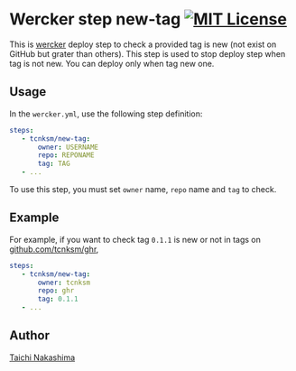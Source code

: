 Wercker step new-tag [![MIT License](http://img.shields.io/badge/license-MIT-blue.svg?style=flat-square)](https://github.com/tcnksm/wercker-step-new-tag/blob/master/LICENCE)
====

This is [wercker](http://wercker.com/) deploy step to check a provided tag is new (not exist on GitHub but grater than others). This step is used to stop deploy step when tag is not new. You can deploy only when tag new one.

## Usage

In the `wercker.yml`, use the following step definition:

```yaml
steps:
   - tcnksm/new-tag:
       owner: USERNAME
       repo: REPONAME
       tag: TAG
   - ...
```

To use this step, you must set `owner` name, `repo` name and `tag` to check.

## Example

For example, if you want to check tag `0.1.1` is new or not in tags on [github.com/tcnksm/ghr](github.com/tcnksm/ghr), 

```yaml
steps:
   - tcnksm/new-tag:
       owner: tcnksm
       repo: ghr
       tag: 0.1.1
   - ...
```

## Author

[Taichi Nakashima](https://github.com/tcnksm)
